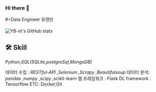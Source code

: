 ### Hi there 👋

<!--
**YB-nt/YB-nt** is a ✨ _special_ ✨ repository because its `README.md` (this file) appears on your GitHub profile.

Here are some ideas to get you started:

- 🔭 I’m currently working on ...
- 🌱 I’m currently learning ...
- 👯 I’m looking to collaborate on ...
- 🤔 I’m looking for help with ...
- 💬 Ask me about ...
- 📫 How to reach me: ...
- 😄 Pronouns: ...
- ⚡ Fun fact: ...
-->
#⚡Data Engineer 유영빈

![YB-nt's GitHub stats](https://github-readme-stats.vercel.app/api?username=YB-nt&show_icons=true&theme=transparent)

## 🛠 Skill 

*Python,SQL(SQLite,postgreSql,MongoDB)*
  
데이터 수집 : *RESTful-API ,Selenium ,Scrapy ,Beautifulsoup*
데이터 분석: *pandas* ,numpy ,scipy ,scikit-learn
웹 프레임워크 : Flask
DL framework : Tensorflow
ETC: Docker,Git
